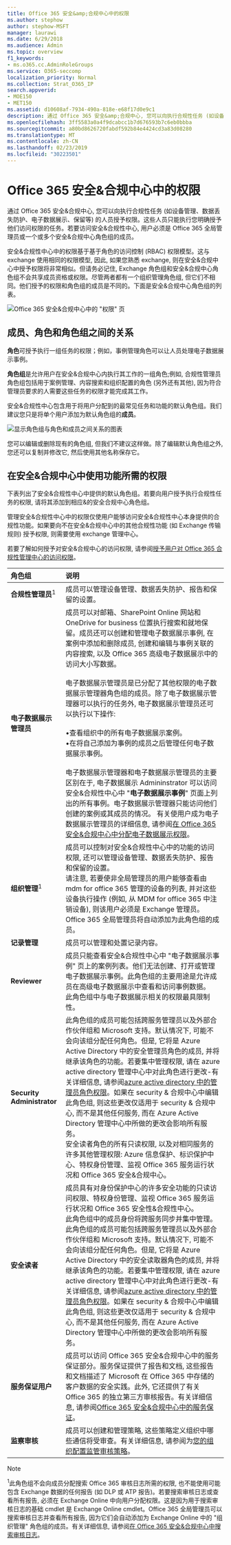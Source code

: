 ```yaml
---
title: Office 365 安全&amp;合规中心中的权限
ms.author: stephow
author: stephow-MSFT
manager: laurawi
ms.date: 6/29/2018
ms.audience: Admin
ms.topic: overview
f1_keywords:
- ms.o365.cc.AdminRoleGroups
ms.service: O365-seccomp
localization_priority: Normal
ms.collection: Strat_O365_IP
search.appverid:
- MOE150
- MET150
ms.assetid: d10608af-7934-490a-818e-e68f17d0e9c1
description: 通过 Office 365 安全&amp;合规中心, 您可以向执行合规性任务 (如设备管理、数据丢失防护、电子数据展示、保留等) 的人员授予权限。这些人员只能执行您明确授予他们访问权限的任务。若要访问安全&amp;合规性中心, 用户必须是 Office 365 全局管理员或一个或多个安全&amp;合规中心角色组的成员。
ms.openlocfilehash: 3ff5583a0a4f9dcabcc1b7d676593b7c6eb0bbba
ms.sourcegitcommit: a80bd8626720fabdf592b84e4424cd3a83d08280
ms.translationtype: MT
ms.contentlocale: zh-CN
ms.lasthandoff: 02/23/2019
ms.locfileid: "30223501"
---
```

# <a name="permissions-in-the-office-365-security-amp-compliance-center"></a>Office 365 安全&amp;合规中心中的权限

通过 Office 365 安全&amp;合规中心, 您可以向执行合规性任务 (如设备管理、数据丢失防护、电子数据展示、保留等) 的人员授予权限。这些人员只能执行您明确授予他们访问权限的任务。若要访问安全&amp;合规性中心, 用户必须是 Office 365 全局管理员或一个或多个安全&amp;合规中心角色组的成员。
  
安全&amp;合规性中心中的权限基于基于角色的访问控制 (RBAC) 权限模型。这与 exchange 使用相同的权限模型, 因此, 如果您熟悉 exchange, 则在安全&amp;合规中心中授予权限将非常相似。但请务必记住, Exchange 角色组和安全&amp;合规中心角色组不会共享成员资格或权限。尽管两者都有一个组织管理角色组, 但它们不相同。他们授予的权限和角色组的成员是不同的。下面是安全&amp;合规中心角色组的列表。
  
![Office 365 安全&amp;合规中心中的 "权限" 页](media/992c20ca-e82e-497c-9c8d-6fab212deb80.png)
  
## <a name="relationship-of-members-roles-and-role-groups"></a>成员、角色和角色组之间的关系

**角色**可授予执行一组任务的权限；例如，事例管理角色可以让人员处理电子数据展示事例。 
  
**角色组**是允许用户在安全&amp;合规中心内执行其工作的一组角色;例如, 合规性管理员角色组包括用于案例管理、内容搜索和组织配置的角色 (另外还有其他), 因为符合管理员要求的人需要这些任务的权限才能完成其工作。 
  
安全&amp;合规性中心包含用于将用户分配到的最常见任务和功能的默认角色组。我们建议您只是将单个用户添加为默认角色组的**成员**。 
  
![显示角色组与角色和成员之间关系的图表](media/2a16d200-968c-4755-98ec-f1862d58cb8b.png)
  
您可以编辑或删除现有的角色组, 但我们不建议这样做。除了编辑默认角色组之外, 您还可以复制并修改它, 然后使用其他名称保存它。
  
## <a name="permissions-needed-to-use-features-in-the-security-amp-compliance-center"></a>在安全&amp;合规中心中使用功能所需的权限

下表列出了安全&amp;合规性中心中提供的默认角色组。若要向用户授予执行合规性任务的权限, 请将其添加到相应&amp;的安全合规中心角色组。
  
管理安全&amp;合规性中心中的权限仅使用户能够访问安全&amp;合规性中心本身提供的合规性功能。如果要向不在安全&amp;合规中心中的其他合规性功能 (如 Exchange 传输规则) 授予权限, 则需要使用 exchange 管理中心。
  
若要了解如何授予对安全&amp;合规中心的访问权限, 请参阅[授予用户对 Office 365 合规性管理中心的访问权限](grant-access-to-the-security-and-compliance-center.md)。
  
|**角色组**|**说明**|
|:-----|:-----|
|**合规性管理员**<sup>1</sup> <br/> |成员可以管理设备管理、数据丢失防护、报告和保留的设置。  <br/> |
|**电子数据展示管理员** <br/> | 成员可以对邮箱、SharePoint Online 网站和 OneDrive for business 位置执行搜索和就地保留。成员还可以创建和管理电子数据展示事例, 在案例中添加和删除成员, 创建和编辑与事例关联的内容搜索, 以及 Office 365 高级电子数据展示中的访问大小写数据。<br/><br/>电子数据展示管理员是已分配了其他权限的电子数据展示管理器角色组的成员。除了电子数据展示管理器可以执行的任务外, 电子数据展示管理员还可以执行以下操作:<br/><br/>  •查看组织中的所有电子数据展示案例。  <br/>  •在将自己添加为事例的成员之后管理任何电子数据展示事例。  <br/><br/>电子数据展示管理器和电子数据展示管理员的主要区别在于, 电子数据展示 Admininstrator 可以访问安全&amp;合规性中心中 "**电子数据展示事例**" 页面上列出的所有事例。电子数据展示管理器只能访问他们创建的案例或其成员的情况。 有关使用户成为电子数据展示管理员的详细信息, 请参阅[在 Office 365 安全&amp;合规中心中分配电子数据展示权限](assign-ediscovery-permissions.md)。<br/>           |
|**组织管理**<sup>1</sup> <br/> |成员可以控制对安全&amp;合规性中心中的功能的访问权限, 还可以管理设备管理、数据丢失防护、报告和保留的设置。  <br/> 请注意, 若要使非全局管理员的用户能够查看由 mdm for office 365 管理的设备的列表, 并对这些设备执行操作 (例如, 从 MDM for office 365 中注销设备), 则该用户必须是 Exchange 管理员。  <br/> Office 365 全局管理员将自动添加为此角色组的成员。           |
|**记录管理** <br/> |成员可以管理和处置记录内容。  <br/> |
|**Reviewer** <br/> |成员只能查看安全&amp;合规性中心中 "电子数据展示事例" 页上的案例列表。他们无法创建、打开或管理电子数据展示事例。此角色组的主要用途是允许成员在高级电子数据展示中查看和访问事例数据。  <br/> 此角色组中与电子数据展示相关的权限最具限制性。  <br/> |
|**Security Administrator** <br/> |此角色组的成员可能包括跨服务管理员以及外部合作伙伴组和 Microsoft 支持。默认情况下, 可能不会向该组分配任何角色。但是, 它将是 Azure Active Directory 中的安全管理员角色的成员, 并将继承该角色的功能。若要集中管理权限, 请在 azure active directory 管理中心中对此角色进行更改-有关详细信息, 请参阅[azure active directory 中的管理员角色权限](https://docs.microsoft.com/en-us/azure/active-directory/users-groups-roles/directory-assign-admin-roles)。如果在 security & 合规中心中编辑此角色组, 则这些更改仅适用于 security & 合规中心, 而不是其他任何服务, 而在 Azure Active Directory 管理中心中所做的更改会影响所有服务。<br/> 安全读者角色的所有只读权限, 以及对相同服务的许多其他管理权限: Azure 信息保护、标识保护中心、特权身份管理、监视 Office 365 服务运行状况和 Office 365 安全&amp;合规中心。  <br/> |
|**安全读者** <br/> |成员具有对身份保护中心的许多安全功能的只读访问权限、特权身份管理、监视 Office 365 服务运行状况和 Office 365 安全性&amp;合规性中心。  <br/> 此角色组中的成员身份将跨服务同步并集中管理。此角色组的成员可能包括跨服务管理员以及外部合作伙伴组和 Microsoft 支持。默认情况下, 可能不会向该组分配任何角色。但是, 它将是 Azure Active Directory 中的安全读取器角色的成员, 并将继承该角色的功能。若要集中管理权限, 请在 azure active directory 管理中心中对此角色进行更改-有关详细信息, 请参阅[azure active directory 中的管理员角色权限](https://docs.microsoft.com/en-us/azure/active-directory/users-groups-roles/directory-assign-admin-roles)。如果在 security & 合规中心中编辑此角色组, 则这些更改仅适用于 security & 合规中心, 而不是其他任何服务, 而在 Azure Active Directory 管理中心中所做的更改会影响所有服务。<br/> |
|**服务保证用户** <br/> |成员可以访问 Office 365 安全&amp;合规中心中的服务保证部分。服务保证提供了报告和文档, 这些报告和文档描述了 Microsoft 在 Office 365 中存储的客户数据的安全实践。此外, 它还提供了有关 Office 365 的独立第三方审核报告。有关详细信息, 请参阅[Office 365 安全&amp;合规中心中的服务保证](http://go.microsoft.com/fwlink/p/?LinkID=717765)。<br/> |
|**监察审核** <br/> |成员可以创建和管理策略, 这些策略定义组织中哪些通信将受审查。有关详细信息, 请参阅为[您的组织配置监管审核策略](configure-supervision-policies.md)。<br/> |
   
> [!NOTE]
> <sup>1</sup>此角色组不会向成员分配搜索 Office 365 审核日志所需的权限, 也不能使用可能包含 Exchange 数据的任何报告 (如 DLP 或 ATP 报告)。若要搜索审核日志或查看所有报告, 必须在 Exchange Online 中向用户分配权限。这是因为用于搜索审核日志的基础 cmdlet 是 Exchange Online cmdlet。Office 365 全局管理员可以搜索审核日志并查看所有报告, 因为它们会自动添加为 Exchange Online 中的 "组织管理" 角色组的成员。有关详细信息, 请参阅[在 Office 365 安全&amp;合规中心中搜索审核日志](https://go.microsoft.com/fwlink/p/?LinkID=708432)。 
  

